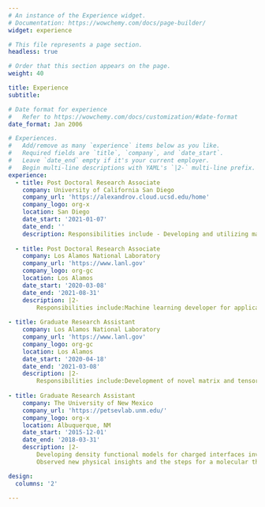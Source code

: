 ```yaml
---
# An instance of the Experience widget.
# Documentation: https://wowchemy.com/docs/page-builder/
widget: experience

# This file represents a page section.
headless: true

# Order that this section appears on the page.
weight: 40

title: Experience
subtitle:

# Date format for experience
#   Refer to https://wowchemy.com/docs/customization/#date-format
date_format: Jan 2006

# Experiences.
#   Add/remove as many `experience` items below as you like.
#   Required fields are `title`, `company`, and `date_start`.
#   Leave `date_end` empty if it's your current employer.
#   Begin multi-line descriptions with YAML's `|2-` multi-line prefix.
experience:
  - title: Post Doctoral Research Associate
    company: University of California San Diego
    company_url: 'https://alexandrov.cloud.ucsd.edu/home'
    company_logo: org-x
    location: San Diego
    date_start: '2021-01-07'
    date_end: ''
    description: Responsibilities include - Developing and utilizing machine learning approaches for accurate detection of mutational signatures in human cancer.
        
  - title: Post Doctoral Research Associate
    company: Los Alamos National Laboratory
    company_url: 'https://www.lanl.gov'
    company_logo: org-gc
    location: Los Alamos
    date_start: '2020-03-08'
    date_end: '2021-08-31'
    description: |2-
        Responsibilities include:Machine learning developer for applications in a) Epigenetics, specifically breathing dynamics of DNA , b)Chemical Physics and c) Computational Fluid and Solid Mechanics. Specialized in unsupervised machine learning, which involves identification of latent dimensions using  Matrix and Tensor Decomposition, Graph-based clustering techniques and Natural Language Processing.
        
- title: Graduate Research Assistant 
    company: Los Alamos National Laboratory
    company_url: 'https://www.lanl.gov'
    company_logo: org-gc
    location: Los Alamos
    date_start: '2020-04-18'
    date_end: '2021-03-08'
    description: |2-
        Responsibilities include:Development of novel matrix and tensor factorization techniques for applications in chemo metrics and phase transitions
        
- title: Graduate Research Assistant 
    company: The University of New Mexico
    company_url: 'https://petsevlab.unm.edu/'
    company_logo: org-x
    location: Albuquerque, NM
    date_start: '2015-12-01'
    date_end: '2018-03-31'
    description: |2-
        Developing density functional models for charged interfaces involving electrolyte solutions; Built a python framework for classical density functional theory coupled with surface charge regulation; model treats solvent explicitly and accounts surface charge basing on thermodynamic chemical equilibrium. 
        Observed new physical insights and the steps for a molecular theory to address important features like the role of non-columbic interactions - ionic solvation and surface-ion interactions, on the actual electrostatics of the system i.e. the electric double layer.

design:
  columns: '2'
  
---
```

